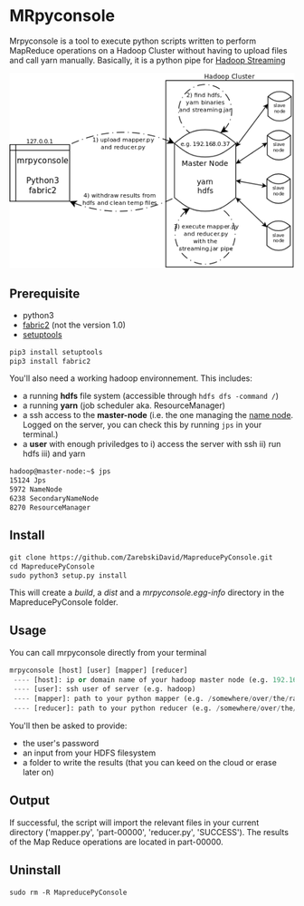 # MRpyconsole

Mrpyconsole is a tool to execute python scripts written to perform MapReduce operations on a Hadoop Cluster without having to upload files and call yarn manually. Basically, it is a python pipe for [Hadoop Streaming](http://hadoop.apache.org/docs/r1.2.1/streaming.html)

![](MRconsole.png)

## Prerequisite

* python3
* [fabric2](http://www.fabfile.org/) (not the version 1.0)
* [setuptools](https://pypi.org/project/setuptools/)

```
pip3 install setuptools
pip3 install fabric2
```
You'll also need a working hadoop environnement. This includes:

* a running **hdfs** file system (accessible through ``` hdfs dfs -command / ```)
* a running **yarn** (job scheduler aka. ResourceManager)
* a ssh access to the **master-node** (i.e. the one managing the [name node](https://wiki.apache.org/hadoop/NameNode). Logged on the server, you can check this by running ``` jps ``` in your terminal.)
* a **user** with enough priviledges to i) access the server with ssh ii) run hdfs iii) and yarn

```
hadoop@master-node:~$ jps
15124 Jps
5972 NameNode
6238 SecondaryNameNode
8270 ResourceManager
```

## Install


```
git clone https://github.com/ZarebskiDavid/MapreducePyConsole.git
cd MapreducePyConsole
sudo python3 setup.py install
```

This will create a *build*, a *dist* and a *mrpyconsole.egg-info* directory in the MapreducePyConsole folder.

## Usage

You can call mrpyconsole directly from your terminal

```python
mrpyconsole [host] [user] [mapper] [reducer]
 ---- [host]: ip or domain name of your hadoop master node (e.g. 192.168.0.37)
 ---- [user]: ssh user of server (e.g. hadoop)
 ---- [mapper]: path to your python mapper (e.g. /somewhere/over/the/rainbow/mapper.py)
 ---- [reducer]: path to your python reducer (e.g. /somewhere/over/the/rainbow/reducer.py)
```
You'll then be asked to provide:
* the user's password
* an input from your HDFS filesystem
* a folder to write the results (that you can keed on the cloud or erase later on)

## Output

If successful, the script will import the relevant files in your current directory ('mapper.py', 'part-00000', 'reducer.py', 'SUCCESS'). The results of the Map Reduce operations are located in part-00000.


## Uninstall
```
sudo rm -R MapreducePyConsole
```

